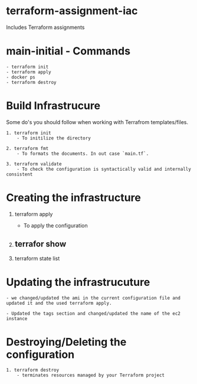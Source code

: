 # terraform-assignment-iac
Includes Terraform assignments

# main-initial - Commands
    - terraform init
    - terraform apply
    - docker ps
    - terraform destroy

# Build Infrastrucure
Some do's you should follow when working with Terrafrom templates/files.

    1. terraform init
        - To initilize the directory

    2. terraform fmt
        - To formats the documents. In out case `main.tf`.

    3. terraform validate
        - To check the configuration is syntactically valid and internally consistent

# Creating the infrastructure

1. terraform apply
    - To apply the configuration

2. terrafor show
    - 

3. terraform state list

# Updating the infrastrucuture
    - we changed/updated the ami in the current configuration file and updated it and the used terraform apply.

    - Updated the tags section and changed/updated the name of the ec2 instance

# Destroying/Deleting the configuration
    1. terraform destroy
        - terminates resources managed by your Terraform project